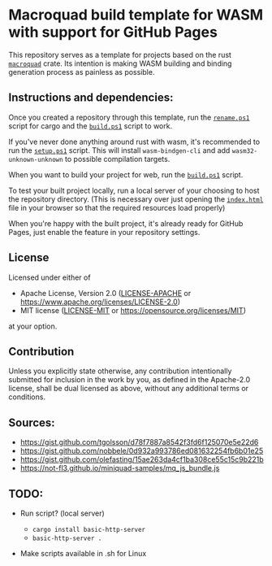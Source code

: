 # Macroquad build template for WASM with support for GitHub Pages

This repository serves as a template for projects based on the rust [`macroquad`](https://github.com/not-fl3/macroquad) crate.
Its intention is making WASM building and binding generation process as painless as possible.

## Instructions and dependencies:

Once you created a repository through this template, run the [`rename.ps1`](rename.ps1) script for cargo and the [`build.ps1`](build.ps1) script to work.

If you've never done anything around rust with wasm, it's recommended to run the [`setup.ps1`](setup.ps1) script.
This will install `wasm-bindgen-cli` and add `wasm32-unknown-unknown` to possible compilation targets.

When you want to build your project for web, run the [`build.ps1`](build.ps1) script.

To test your built project locally, run a local server of your choosing to host the repository directory.
(This is necessary over just opening the [`index.html`](index.html) file in your browser so that the required resources load properly)

When you're happy with the built project, it's already ready for GitHub Pages, just enable the feature in your repository settings.

## License

Licensed under either of

- Apache License, Version 2.0
   ([LICENSE-APACHE](LICENSE-APACHE) or https://www.apache.org/licenses/LICENSE-2.0)
- MIT license
   ([LICENSE-MIT](LICENSE-MIT) or https://opensource.org/licenses/MIT)

at your option.

## Contribution

Unless you explicitly state otherwise, any contribution intentionally submitted
for inclusion in the work by you, as defined in the Apache-2.0 license, shall be
dual licensed as above, without any additional terms or conditions.

## Sources:

- https://gist.github.com/tgolsson/d78f7887a8542f3fd6f125070e5e22d6
- https://gist.github.com/nobbele/0d932a993786ed081632254fb6b01e25
- https://gist.github.com/olefasting/15ae263da4cf1ba308ce55c15c9b221b
- https://not-fl3.github.io/miniquad-samples/mq_js_bundle.js

## TODO:

- Run script? (local server)
  - `cargo install basic-http-server`
  - `basic-http-server .`

- Make scripts available in .sh for Linux
